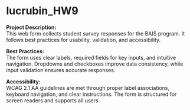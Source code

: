 # lucrubin_HW9

**Project Description:**  
This web form collects student survey responses for the BAIS program. It follows best practices for usability, validation, and accessibility.  

**Best Practices:**  
The form uses clear labels, required fields for key inputs, and intuitive navigation. Dropdowns and checkboxes improve data consistency, while input validation ensures accurate responses.  

**Accessibility:**  
WCAG 2.1 AA guidelines are met through proper label associations, keyboard navigation, and clear instructions. The form is structured for screen readers and supports all users.  